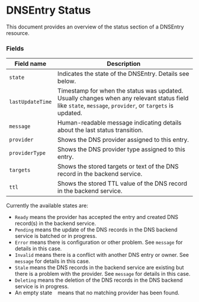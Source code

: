 # DNSEntry Status

This document provides an overview of the status section of a DNSEntry resource.

### Fields

| Field name           | Description                                                                                                        |
| -------------------- | ------------------------------------------------------------------------------------------------------------------ |
| `state`              | Indicates the state of the DNSEntry. Details see below.                                                            |
| `lastUpdateTime`     | Timestamp for when the status was updated. Usually changes when any relevant status field like `state`, `message`, `provider`, or `targets` is updated. |
| `message`            | Human-readable message indicating details about the last status transition.                                        |
| `provider`           | Shows the DNS provider assigned to this entry.                                                                     |
| `providerType`       | Shows the DNS provider type assigned to this entry.                                                                |
| `targets`            | Shows the stored targets or text of the DNS record in the backend service.                                         |
| `ttl`                | Shows the stored TTL value of the DNS record in the backend service.                                               |

Currently the available states are:

- `Ready` means the provider has accepted the entry and created DNS record(s) in the backend service.
- `Pending` means the update of the DNS records in the DNS backend service is batched or in progress.
- `Error` means there is configuration or other problem. See `message` for details in this case.
- `Invalid` means there is a conflict with another DNS entry or owner. See `message` for details in this case.
- `Stale` means the DNS records in the backend service are existing but there is a problem with the provider. See `message` for details in this case.
- `Deleting` means the deletion of the DNS records in the DNS backend service is in progress.
- An empty state ` ` means that no matching provider has been found.